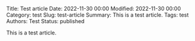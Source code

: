 Title: Test article
Date: 2022-11-30 00:00
Modified: 2022-11-30 00:00
Category: test
Slug: test-article
Summary: This is a test article.
Tags: test
Authors: Test
Status: published

This is a test article.
